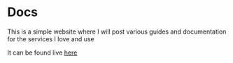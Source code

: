 # Docs

This is a simple website where I will post various guides and documentation for the services I love and use

It can be found live [here](https://docs.robinsch.net)